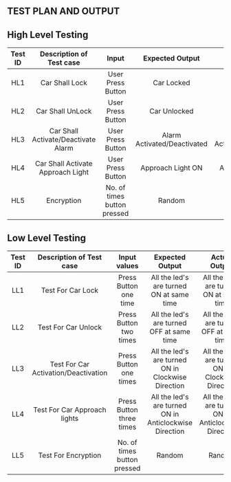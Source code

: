 ## TEST PLAN AND OUTPUT
## High Level Testing

| Test ID | Description of Test case | Input| Expected Output | Actual Output | Status | 
|:-----:|:--------------------------:|:-----------------:|:---------------:|:---------:|-----|
| HL1 | Car Shall Lock |User Press Button | Car Locked|Car Locked |SUCCESS ✅| 
| HL2 | Car Shall UnLock | User Press Button | Car Unlocked |Car Unlocked| SUCCESS ✅ | 
| HL3 | Car Shall Activate/Deactivate  Alarm |User Press Button  | Alarm Activated/Deactivated|Alarm Activated/Deactivated|SUCCESS ✅| 
| HL4 | Car Shall Activate Approach Light | User Press Button  | Approach Light ON|Approach Light ON  | SUCCESS ✅ |
| HL5 |Encryption|No. of times button pressed|Random|Random|SUCCESS ✅


## Low Level Testing

| Test ID | Description of Test case | Input values | Expected Output | Actual Output | Status |  
|:-----:|:--------------------------:|:--------------:|:-----------------:|:---------------:|:---------:|
| LL1  |Test For Car Lock   |Press Button one time  |All the led's are turned ON at same time  |All the led's are turned ON at same time  |SUCCESS ✅ | 
| LL2  | Test For Car Unlock  |Press Button two times   |All the led's are turned OFF at same time  |All the led's are turned OFF at same time  |SUCCESS ✅ | 
| LL3  |Test For Car Activation/Deactivation |Press Button one times  | All the led's are turned ON in Clockwise Direction |All the led's are turned ON in Clockwise Direction | SUCCESS ✅ | 
| LL4 |Test For Car Approach lights  |Press Button three times  |All the led's are turned ON in Anticlockwise Direction | All the led's are turned ON in Anticlockwise Direction| SUCCESS ✅ | 
| LL5 |Test For Encryption |No. of times button pressed|Random|Random|SUCCESS ✅

